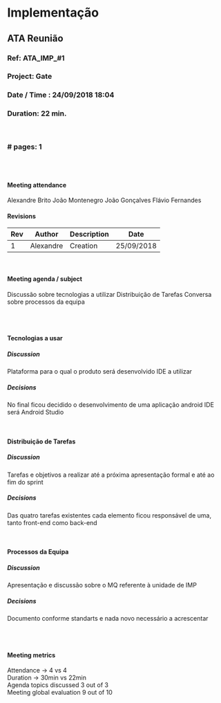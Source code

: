 # Implementação

## ATA Reunião

### Ref: ATA_IMP_#1

### Project: Gate

### Date / Time : 24/09/2018 18:04

### Duration: 22 min.
 
 <br/>

### # pages: 1

<br/> 
<br/>

#### Meeting attendance

Alexandre Brito
João Montenegro
João Gonçalves
Flávio Fernandes

#### Revisions

Rev  | Author | Description | Date
--- | --- | --- | ---
1 | Alexandre | Creation | 25/09/2018

<br/>

#### Meeting agenda / subject

Discussão sobre tecnologias a utilizar
Distribuição de Tarefas
Conversa sobre processos da equipa



<br/> 
<br/>


#### Tecnologias a usar
##### Discussion
Plataforma para o qual o produto será desenvolvido
IDE a utilizar
##### Decisions
No final ficou decidido o desenvolvimento de uma aplicação android
IDE será Android Studio

<br/>

#### Distribuição de Tarefas
##### Discussion
Tarefas e objetivos a realizar até a próxima apresentação formal e até ao fim do sprint
##### Decisions
Das quatro tarefas existentes cada elemento ficou responsável de uma, tanto front-end como back-end

<br/>

#### Processos da Equipa
##### Discussion
Apresentação e discussão sobre o MQ referente à unidade de IMP
##### Decisions
Documento conforme standarts e nada novo necessário a acrescentar

<br/> 
<br/>

#### Meeting metrics
Attendance -> 4 vs 4<br/>
Duration -> 30min vs 22min<br/>
Agenda topics discussed 3 out of 3<br/>
Meeting global evaluation 9 out of 10<br/>
